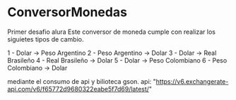 # ConversorMonedas
Primer desafio alura
Este conversor de moneda cumple con realizar los siguietes tipos de cambio.

1 - Dolar -> Peso Argentino
2 - Peso Argentino -> Dolar
3 - Dolar -> Real Brasileño
4 - Real Brasileño -> Dolar
5 - Dolar -> Peso Colombiano
6 - Peso Colombiano -> Dolar

mediante el consumo de api y bilioteca gson.
api: "https://v6.exchangerate-api.com/v6/f65772d9680322eabe5f7d69/latest/"
